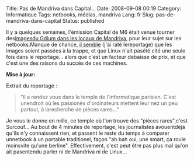 Title: Pas de Mandriva dans Capital...
Date: 2008-09-08 00:19
Category: Informatique
Tags: netbooks, médias, mandriva
Lang: fr
Slug: pas-de-mandriva-dans-capital
Status: published

Il y a quelques semaines, l'émission Capital de M6 était venue tourner des[imagesdu Gdium dans les locaux de Mandriva](http://blog.mandriva.com/2008/07/17/m6-en-exclusivite-chez-mandriva/), pour leur sujet sur les netbooks.Manque de chance, [il semble](http://linuxfr.org/%7Esebastienb/27169.html) (j'ai raté lereportage) que les images soient passées à la trappe, et que Linux n'ait pasété cité une seule fois dans le reportage... alors que c'est un facteur debaisse de prix, et que c'est une des raisons du succès de ces machines.

**Mise à jour:**

Extrait du reportage :

> "il a rendez vous dans le temple de l'informatique parisien. C'est unendroit où les passionés d'ordinateurs mettent leur nez un peu partout, à larecherche de pièces rares..."

Je vous le donne en mille, ce temple où l'on trouve des "pièces rares",c'est Surcouf... Au bout de 4 minutes de reportage, les journalistes avouentdéjà qu'ils n'y connaissent rien, et passent le reste du temps à comparer unnetbook à un portable traditionel, façon "ah bah oui, une smart, ça roule moinsvite qu'une berline". Effectivement, c'est peut être pas plus mal qu'on ait pasentendu parler ni de Mandriva ni de Linux...

